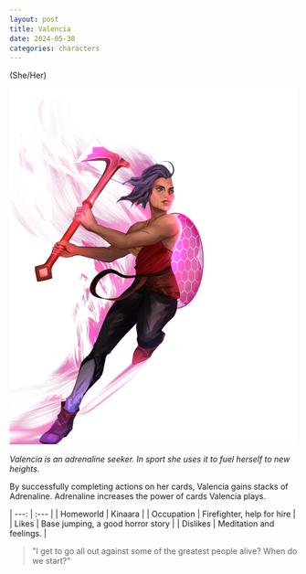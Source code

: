 ```yaml
---
layout: post
title: Valencia
date: 2024-05-30
categories: characters
---
```

(She/Her)

![Full body portrait of Valencia](/assets/images/2024-05-30-valencia/valencia.png)

*Valencia is an adrenaline seeker. In sport she uses it to fuel herself to new heights.*

By successfully completing actions on her cards, Valencia gains stacks of Adrenaline. Adrenaline increases the power of cards Valencia plays.

| ---: | :--- |
| Homeworld  | Kinaara |
| Occupation | Firefighter, help for hire |
| Likes      | Base jumping, a good horror story |
| Dislikes   | Meditation and feelings. |

> "I get to go all out against some of the greatest people alive? When do we start?"
